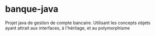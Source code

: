 # banque-java
Projet java de gestion de compte bancaire. Utilisant les concepts objets ayant attrait  aux interfaces, à l'héritage, et au polymorphisme
